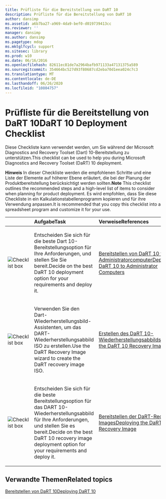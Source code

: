 ```yaml
---
title: Prüfliste für die Bereitstellung von DaRT 10
description: Prüfliste für die Bereitstellung von DaRT 10
author: dansimp
ms.assetid: a6b7ba27-a969-4da9-bef0-d019739413cc
ms.reviewer: ''
manager: dansimp
ms.author: dansimp
ms.pagetype: mdop
ms.mktglfcycl: support
ms.sitesec: library
ms.prod: w10
ms.date: 06/16/2016
ms.openlocfilehash: 82611ec81de7a2964bafb971133a47131375a589
ms.sourcegitcommit: 354664bc527d93f80687cd2eba70d1eea024c7c3
ms.translationtype: MT
ms.contentlocale: de-DE
ms.lasthandoff: 06/26/2020
ms.locfileid: "10804757"
---
```

# <span data-ttu-id="63331-103">Prüfliste für die Bereitstellung von DaRT 10</span><span class="sxs-lookup"><span data-stu-id="63331-103">DaRT 10 Deployment Checklist</span></span>


<span data-ttu-id="63331-104">Diese Checkliste kann verwendet werden, um Sie während der Microsoft Diagnostics and Recovery Toolset (Dart) 10-Bereitstellung zu unterstützen.</span><span class="sxs-lookup"><span data-stu-id="63331-104">This checklist can be used to help you during Microsoft Diagnostics and Recovery Toolset (DaRT) 10 deployment.</span></span>

<span data-ttu-id="63331-105">**Hinweis**  In dieser Checkliste werden die empfohlenen Schritte und eine Liste der Elemente auf höherer Ebene erläutert, die bei der Planung der Produktbereitstellung berücksichtigt werden sollten.</span><span class="sxs-lookup"><span data-stu-id="63331-105">**Note** This checklist outlines the recommended steps and a high-level list of items to consider when planning for product deployment.</span></span> <span data-ttu-id="63331-106">Es wird empfohlen, dass Sie diese Checkliste in ein Kalkulationstabellenprogramm kopieren und für ihre Verwendung anpassen.</span><span class="sxs-lookup"><span data-stu-id="63331-106">It is recommended that you copy this checklist into a spreadsheet program and customize it for your use.</span></span>

 

<table>
<colgroup>
<col width="33%" />
<col width="33%" />
<col width="33%" />
</colgroup>
<thead>
<tr class="header">
<th align="left"></th>
<th align="left"><span data-ttu-id="63331-107">Aufgabe</span><span class="sxs-lookup"><span data-stu-id="63331-107">Task</span></span></th>
<th align="left"><span data-ttu-id="63331-108">Verweise</span><span class="sxs-lookup"><span data-stu-id="63331-108">References</span></span></th>
</tr>
</thead>
<tbody>
<tr class="odd">
<td align="left"><img src="images/checklistbox.gif" alt="Checklist box" /></td>
<td align="left"><p><span data-ttu-id="63331-109">Entscheiden Sie sich für die beste Dart 10-Bereitstellungsoption für Ihre Anforderungen, und stellen Sie Sie bereit.</span><span class="sxs-lookup"><span data-stu-id="63331-109">Decide on the best DaRT 10 deployment option for your requirements and deploy it.</span></span></p></td>
<td align="left"><p><a href="deploying-dart-10-to-administrator-computers.md" data-raw-source="[Deploying DaRT 10 to Administrator Computers](deploying-dart-10-to-administrator-computers.md)"><span data-ttu-id="63331-110">Bereitstellen von DaRT 10 für Administratorcomputer</span><span class="sxs-lookup"><span data-stu-id="63331-110">Deploying DaRT 10 to Administrator Computers</span></span></a></p></td>
</tr>
<tr class="even">
<td align="left"><img src="images/checklistbox.gif" alt="Checklist box" /></td>
<td align="left"><p><span data-ttu-id="63331-111">Verwenden Sie den Dart-Wiederherstellungsbild-Assistenten, um das DART-Wiederherstellungsabbild ISO zu erstellen.</span><span class="sxs-lookup"><span data-stu-id="63331-111">Use the DaRT Recovery Image wizard to create the DaRT recovery image ISO.</span></span></p></td>
<td align="left"><p><a href="creating-the-dart-10-recovery-image.md" data-raw-source="[Creating the DaRT 10 Recovery Image](creating-the-dart-10-recovery-image.md)"><span data-ttu-id="63331-112">Erstellen des DaRT 10-Wiederherstellungsabbilds</span><span class="sxs-lookup"><span data-stu-id="63331-112">Creating the DaRT 10 Recovery Image</span></span></a></p></td>
</tr>
<tr class="odd">
<td align="left"><img src="images/checklistbox.gif" alt="Checklist box" /></td>
<td align="left"><p><span data-ttu-id="63331-113">Entscheiden Sie sich für die beste Bereitstellungsoption für das DART 10-Wiederherstellungsabbild für Ihre Anforderungen, und stellen Sie es bereit.</span><span class="sxs-lookup"><span data-stu-id="63331-113">Decide on the best DaRT 10 recovery image deployment option for your requirements and deploy it.</span></span></p></td>
<td align="left"><p><a href="deploying-the-dart-recovery-image-dart-10.md" data-raw-source="[Deploying the DaRT Recovery Image](deploying-the-dart-recovery-image-dart-10.md)"><span data-ttu-id="63331-114">Bereitstellen der DaRT-Recovery-Images</span><span class="sxs-lookup"><span data-stu-id="63331-114">Deploying the DaRT Recovery Image</span></span></a></p></td>
</tr>
</tbody>
</table>

 

## <span data-ttu-id="63331-115">Verwandte Themen</span><span class="sxs-lookup"><span data-stu-id="63331-115">Related topics</span></span>


[<span data-ttu-id="63331-116">Bereitstellen von DaRT 10</span><span class="sxs-lookup"><span data-stu-id="63331-116">Deploying DaRT 10</span></span>](deploying-dart-10.md)

 

 





